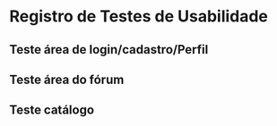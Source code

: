 # Registro de Testes de Usabilidade

## Teste área de login/cadastro/Perfil

## Teste área do fórum

## Teste catálogo

